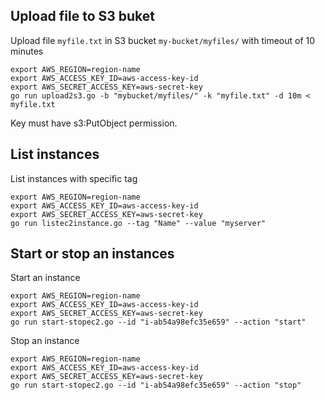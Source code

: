 ## Upload file to S3 buket

Upload file `myfile.txt` in S3 bucket `my-bucket/myfiles/` with timeout of 10 minutes

```
export AWS_REGION=region-name
export AWS_ACCESS_KEY_ID=aws-access-key-id
export AWS_SECRET_ACCESS_KEY=aws-secret-key
go run upload2s3.go -b "mybucket/myfiles/" -k "myfile.txt" -d 10m < myfile.txt
```

Key must have s3:PutObject permission.

## List instances

List instances with specific tag

```
export AWS_REGION=region-name
export AWS_ACCESS_KEY_ID=aws-access-key-id
export AWS_SECRET_ACCESS_KEY=aws-secret-key
go run listec2instance.go --tag "Name" --value "myserver"
```

## Start or stop an instances

Start an instance

```
export AWS_REGION=region-name
export AWS_ACCESS_KEY_ID=aws-access-key-id
export AWS_SECRET_ACCESS_KEY=aws-secret-key
go run start-stopec2.go --id "i-ab54a98efc35e659" --action "start"
```

Stop an instance

```
export AWS_REGION=region-name
export AWS_ACCESS_KEY_ID=aws-access-key-id
export AWS_SECRET_ACCESS_KEY=aws-secret-key
go run start-stopec2.go --id "i-ab54a98efc35e659" --action "stop"
```
